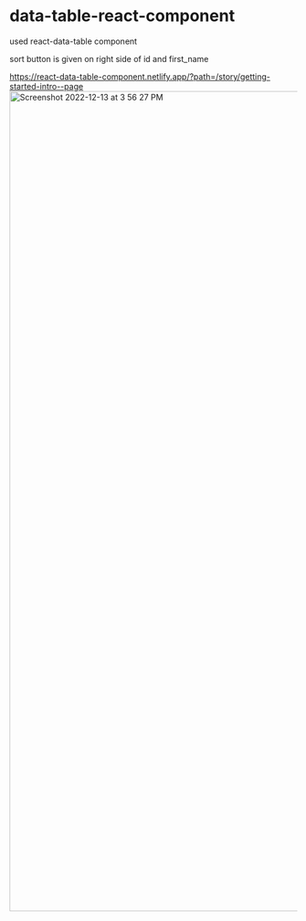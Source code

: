 # data-table-react-component

used react-data-table component 

sort button is given on right side of id and first_name

https://react-data-table-component.netlify.app/?path=/story/getting-started-intro--page
<img width="1436" alt="Screenshot 2022-12-13 at 3 56 27 PM" src="https://user-images.githubusercontent.com/76946492/207293117-1e894460-c007-41d3-b234-5a0913f57241.png">
